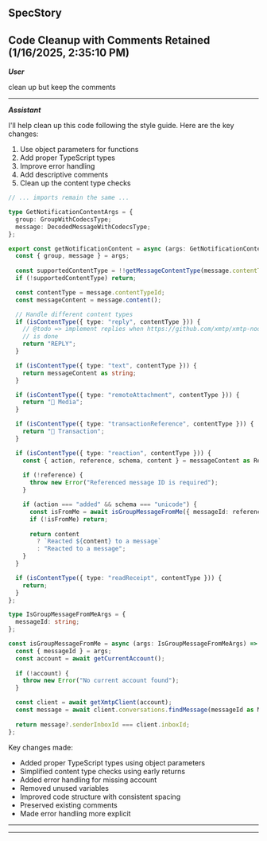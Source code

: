 ## SpecStory

## Code Cleanup with Comments Retained (1/16/2025, 2:35:10 PM)

_**User**_

clean up but keep the comments

---

_**Assistant**_

I'll help clean up this code following the style guide. Here are the key changes:
1. Use object parameters for functions
2. Add proper TypeScript types
3. Improve error handling
4. Add descriptive comments
5. Clean up the content type checks

```typescript:features/notifications/utils/background/notificationContent.ts
// ... imports remain the same ...

type GetNotificationContentArgs = {
  group: GroupWithCodecsType;
  message: DecodedMessageWithCodecsType;
};

export const getNotificationContent = async (args: GetNotificationContentArgs) => {
  const { group, message } = args;
  
  const supportedContentType = !!getMessageContentType(message.contentTypeId);
  if (!supportedContentType) return;

  const contentType = message.contentTypeId;
  const messageContent = message.content();

  // Handle different content types
  if (isContentType({ type: "reply", contentType })) {
    // @todo => implement replies when https://github.com/xmtp/xmtp-node-go/issues/409
    // is done
    return "REPLY";
  }

  if (isContentType({ type: "text", contentType })) {
    return messageContent as string;
  }

  if (isContentType({ type: "remoteAttachment", contentType })) {
    return "📎 Media";
  }

  if (isContentType({ type: "transactionReference", contentType })) {
    return "💸 Transaction";
  }

  if (isContentType({ type: "reaction", contentType })) {
    const { action, reference, schema, content } = messageContent as ReactionContent;
    
    if (!reference) {
      throw new Error("Referenced message ID is required");
    }

    if (action === "added" && schema === "unicode") {
      const isFromMe = await isGroupMessageFromMe({ messageId: reference });
      if (!isFromMe) return;
      
      return content
        ? `Reacted ${content} to a message`
        : "Reacted to a message";
    }
  }

  if (isContentType({ type: "readReceipt", contentType })) {
    return;
  }
};

type IsGroupMessageFromMeArgs = {
  messageId: string;
};

const isGroupMessageFromMe = async (args: IsGroupMessageFromMeArgs) => {
  const { messageId } = args;
  const account = await getCurrentAccount();
  
  if (!account) {
    throw new Error("No current account found");
  }

  const client = await getXmtpClient(account);
  const message = await client.conversations.findMessage(messageId as MessageId);
  
  return message?.senderInboxId === client.inboxId;
};
```

Key changes made:
- Added proper TypeScript types using object parameters
- Simplified content type checks using early returns
- Added error handling for missing account
- Removed unused variables
- Improved code structure with consistent spacing
- Preserved existing comments
- Made error handling more explicit

---



---

